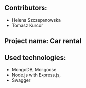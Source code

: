 ## Contributors:
- Helena Szczepanowska
- Tomasz Kurcoń 

##  Project name: Car rental


## Used technologies:
- MongoDB, Mongoose
- Node.js with Express.js,
- Swagger

